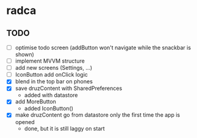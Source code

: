 # radca

## TODO

- [ ] optimise todo screen (addButton won't navigate while the snackbar is shown)
- [ ] implement MVVM structure
- [ ] add new screens (Settings, ...)
- [ ] IconButton add onClick logic
- [x] blend in the top bar on phones
- [x] save druzContent with SharedPreferences
   - added with datastore
- [x] add MoreButton
   - added IconButton()
- [x] make druzContent go from datastore only the first time the app is opened
   - done, but it is still laggy on start
